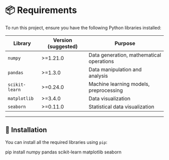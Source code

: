 # 📦 Requirements

To run this project, ensure you have the following Python libraries installed:

| Library        | Version (suggested) | Purpose                                      |
|----------------|---------------------|----------------------------------------------|
| `numpy`        | >=1.21.0            | Data generation, mathematical operations     |
| `pandas`       | >=1.3.0             | Data manipulation and analysis               |
| `scikit-learn` | >=0.24.0            | Machine learning models, preprocessing       |
| `matplotlib`   | >=3.4.0             | Data visualization                           |
| `seaborn`      | >=0.11.0            | Statistical data visualization               |

---

## 🔧 Installation

You can install all the required libraries using `pip`:


pip install numpy pandas scikit-learn matplotlib seaborn
